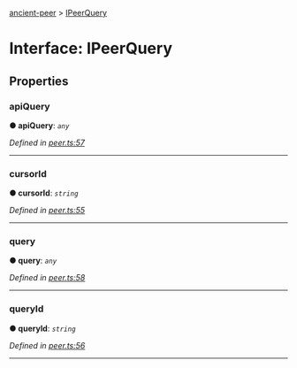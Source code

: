 [ancient-peer](../README.md) > [IPeerQuery](../interfaces/ipeerquery.md)



# Interface: IPeerQuery


## Properties
<a id="apiquery"></a>

###  apiQuery

**●  apiQuery**:  *`any`* 

*Defined in [peer.ts:57](https://github.com/AncientSouls/Peer/blob/702c3e9/src/lib/peer.ts#L57)*





___

<a id="cursorid"></a>

###  cursorId

**●  cursorId**:  *`string`* 

*Defined in [peer.ts:55](https://github.com/AncientSouls/Peer/blob/702c3e9/src/lib/peer.ts#L55)*





___

<a id="query"></a>

###  query

**●  query**:  *`any`* 

*Defined in [peer.ts:58](https://github.com/AncientSouls/Peer/blob/702c3e9/src/lib/peer.ts#L58)*





___

<a id="queryid"></a>

###  queryId

**●  queryId**:  *`string`* 

*Defined in [peer.ts:56](https://github.com/AncientSouls/Peer/blob/702c3e9/src/lib/peer.ts#L56)*





___


